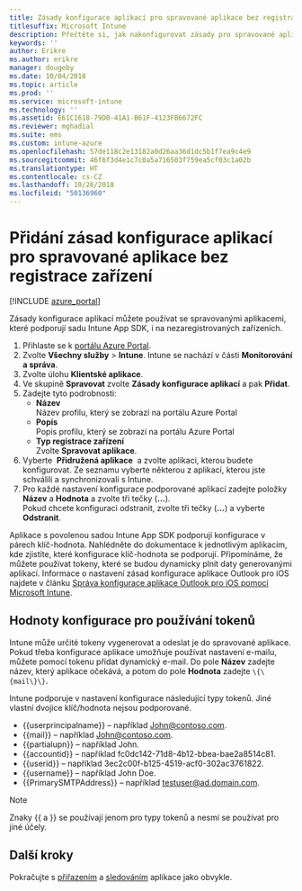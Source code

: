 ```yaml
---
title: Zásady konfigurace aplikací pro spravované aplikace bez registrace zařízení
titlesuffix: Microsoft Intune
description: Přečtěte si, jak nakonfigurovat zásady pro spravované aplikace bez registrace zařízení.
keywords: ''
author: Erikre
ms.author: erikre
manager: dougeby
ms.date: 10/04/2018
ms.topic: article
ms.prod: ''
ms.service: microsoft-intune
ms.technology: ''
ms.assetid: E61C1618-79D0-41A1-B61F-4123FB6672FC
ms.reviewer: mghadial
ms.suite: ems
ms.custom: intune-azure
ms.openlocfilehash: 57de118c2e13182a0d26aa36d1dc5b1f7ea9c4e9
ms.sourcegitcommit: 46f6f3d4e1c7c0a5a716503f759ea5cf03c1a02b
ms.translationtype: HT
ms.contentlocale: cs-CZ
ms.lasthandoff: 10/26/2018
ms.locfileid: "50136960"
---
```

# <a name="add-app-configuration-policies-for-managed-apps-without-device-enrollment"></a>Přidání zásad konfigurace aplikací pro spravované aplikace bez registrace zařízení

[!INCLUDE [azure_portal](./includes/azure_portal.md)]

Zásady konfigurace aplikací můžete používat se spravovanými aplikacemi, které podporují sadu Intune App SDK, i na nezaregistrovaných zařízeních. 

1. Přihlaste se k [portálu Azure Portal](https://portal.azure.com).
2. Zvolte **Všechny služby** > **Intune**. Intune se nachází v části **Monitorování a správa**.
3. Zvolte úlohu **Klientské aplikace**.
4. Ve skupině **Spravovat** zvolte **Zásady konfigurace aplikací** a pak **Přidat**.
5. Zadejte tyto podrobnosti:
    - **Název**  
      Název profilu, který se zobrazí na portálu Azure Portal
    - **Popis**  
      Popis profilu, který se zobrazí na portálu Azure Portal
    - **Typ registrace zařízení**  
      Zvolte **Spravovat aplikace**.
6. Vyberte  **Přidružená aplikace**  a zvolte aplikaci, kterou budete konfigurovat. Ze seznamu vyberte některou z aplikací, kterou jste schválili a synchronizovali s Intune.
7. Pro každé nastavení konfigurace podporované aplikací zadejte položky **Název** a **Hodnota** a zvolte tři tečky (**…**).  
    Pokud chcete konfiguraci odstranit, zvolte tři tečky (**…**) a vyberte **Odstranit**.  
    
Aplikace s povolenou sadou Intune App SDK podporují konfigurace v párech klíč-hodnota. Nahlédněte do dokumentace k jednotlivým aplikacím, kde zjistíte, které konfigurace klíč-hodnota se podporují. Připomínáme, že můžete používat tokeny, které se budou dynamicky plnit daty generovanými aplikací. Informace o nastavení zásad konfigurace aplikace Outlook pro iOS najdete v článku [Správa konfigurace aplikace Outlook pro iOS pomocí Microsoft Intune](https://technet.microsoft.com/library/mt813789(v=exchg.150).aspx).

## <a name="configuration-values-for-using-tokens"></a>Hodnoty konfigurace pro používání tokenů

Intune může určité tokeny vygenerovat a odeslat je do spravované aplikace. Pokud třeba konfigurace aplikace umožňuje používat nastavení e-mailu, můžete pomocí tokenu přidat dynamický e-mail. Do pole **Název** zadejte název, který aplikace očekává, a potom do pole **Hodnota** zadejte `\{\{mail\}\}`.

Intune podporuje v nastavení konfigurace následující typy tokenů. Jiné vlastní dvojice klíč/hodnota nejsou podporované.

- \{\{userprincipalname\}\} – například John@contoso.com.
- \{\{mail\}\} – například John@contoso.com.
- \{\{partialupn\}\} – například John.
- \{\{accountid\}\} – například fc0dc142-71d8-4b12-bbea-bae2a8514c81.
- \{\{userid\}\} – například 3ec2c00f-b125-4519-acf0-302ac3761822.
- \{\{username\}\} – například John Doe.
- \{\{PrimarySMTPAddress\}\} – například testuser@ad.domain.com.


> [!Note]  
> Znaky \{\{ a \}\} se používají jenom pro typy tokenů a nesmí se používat pro jiné účely.

## <a name="next-steps"></a>Další kroky

Pokračujte s [přiřazením](apps-deploy.md) a [sledováním](apps-monitor.md) aplikace jako obvykle.
